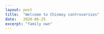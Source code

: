 ```yaml
---
layout: post
title:  "Welcome to Chinmoy controversies"
date:   2020-06-25
excerpt: "family own"
---
```

